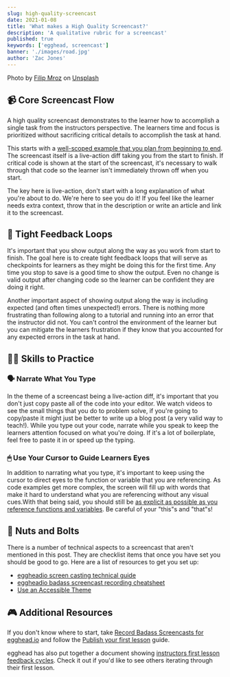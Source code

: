 ```yaml
---
slug: high-quality-screencast
date: 2021-01-08
title: 'What makes a High Quality Screencast?'
description: 'A qualitative rubric for a screencast'
published: true
keywords: ['egghead, screencast']
banner: './images/road.jpg'
author: 'Zac Jones'
---
```

Photo by [Filip Mroz](https://unsplash.com/@mroz?utm_source=unsplash&amp;utm_medium=referral&amp;utm_content=creditCopyText) on [Unsplash](https://unsplash.com/s/photos/loop?utm_source=unsplash&amp;utm_medium=referral&amp;utm_content=creditCopyText)

## 📹 Core Screencast Flow

A high quality screencast demonstrates to the learner how to accomplish a single task from the instructors perspective. The learners time and focus is prioritized without sacrificing critical details to accomplish the task at hand.

This starts with a [well-scoped example that you plan from beginning to end](https://howtoegghead.com/instructor/style-guide/create-the-example-code/). The screencast itself is a live-action diff taking you from the start to finish. If critical code is shown at the start of the screencast, it's necessary to walk through that code so the learner isn't immediately thrown off when you start.

The key here is live-action, don't start with a long explanation of what you're about to do. We're here to see you do it! If you feel like the learner needs extra context, throw that in the description or write an article and link it to the screencast.

## 🔁 Tight Feedback Loops

It's important that you show output along the way as you work from start to finish. The goal here is to create tight feedback loops that will serve as checkpoints for learners as they might be doing this for the first time. Any time you stop to save is a good time to show the output. Even no change is valid output after changing code so the learner can be confident they are doing it right.

Another important aspect of showing output along the way is including expected (and often times unexpected!) errors. There is nothing more frustrating than following along to a tutorial and running into an error that the instructor did not. You can't control the environment of the learner but you can mitigate the learners frustration if they know that you accounted for any expected errors in the task at hand.

## 🤹‍♀️ Skills to Practice

### 🗣 Narrate What You Type

In the theme of a screencast being a live-action diff, it's important that you don't just copy paste all of the code into your editor. We watch videos to see the small things that you do to problem solve, if you're going to copy/paste it might just be better to write up a blog post (a very valid way to teach!). While you type out your code, narrate while you speak to keep the learners attention focused on what you're doing. If it's a lot of boilerplate, feel free to paste it in or speed up the typing.

### 🖱 Use Your Cursor to Guide Learners Eyes

In addition to narrating what you type, it's important to keep using the cursor to direct eyes to the function or variable that you are referencing. As code examples get more complex, the screen will fill up with words that make it hard to understand what you are referencing without any visual cues.With that being said, you should still be [as explicit as possible as you reference functions and variables](https://howtoegghead.com/instructor/style-guide/accessible-speech/). Be careful of your "this"s and "that"s!

## 🔩 Nuts and Bolts

There is a number of technical aspects to a screencast that aren't mentioned in this post. They are checklist items that once you have set you should be good to go. Here are a list of resources to get you set up:

- [eggheadio screen casting technical guide](https://howtoegghead.com/instructor/screencasting/)
- [eggheadio badass screencast recording cheatsheet](https://howtoegghead.com/instructor/recording-cheatsheet/)
- [Use an Accessible Theme](https://howtoegghead.com/instructor/style-guide/accessible-theme/)

## 🎮 Additional Resources

If you don't know where to start, take [Record Badass Screencasts for egghead.io](https://egghead.io/courses/record-badass-screencasts-for-egghead-io) and follow the [Publish your first lesson](https://howtoegghead.com/instructor/getting-started/first-full-lesson/) guide.

egghead has also put together a document showing [instructors first lesson feedback cycles](https://howtoegghead.com/instructor/instructor-feedback-cycles). Check it out if you'd like to see others iterating through their first lesson.